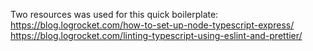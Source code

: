 Two resources was used for this quick boilerplate:
https://blog.logrocket.com/how-to-set-up-node-typescript-express/
https://blog.logrocket.com/linting-typescript-using-eslint-and-prettier/
